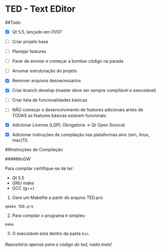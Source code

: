 # TED - Text EDitor

##Todo
- [x] Qt 5.5, lançado em 01/07
- [ ] Criar projeto base
- [ ] Planejar features
- [ ] Parar de enrolar e começar a bombar código na parada
- [ ] Arrumar estruturação do projeto
- [x] Remover arquivos desnecessarios
- [x] Criar branch develop (master deve ser sempre compilável e executável)
- [ ] Criar lista de funcionalidades básicas
- [ ] NÃO começar o desenvolvimento de features adicionais antes de TODAS as features básicas estarem funcionais
- [x] Adicionar License (LGPL Obrigatória -> Qt Open Source)
- [x] Adicionar instruções de compilação nas plataformas alvo (win, linux, mac(?))


##Instruções de Compilação

####MinGW

Para compilar certifique-se de ter:
- Qt 5.5
- GNU make
- GCC (g++)

1. Gere um Makefile a partir do arquivo TED.pro
```
qmake TED.pro
```

2. Para compilar o programa é simples:
```
make
```

3. O executável está dentro da pasta `bin`.


###### Repositório apenas para o código do ted, nada mais!

